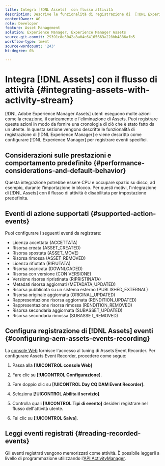 ```yaml
---
title: Integra [!DNL Assets]  con flusso attività
description: Descrive le funzionalità di registrazione di  [!DNL Experience Manager]  e come configurarle per registrare eventi specifici.
contentOwner: AG
role: Developer
feature: Asset Management
solution: Experience Manager, Experience Manager Assets
source-git-commit: 29391c8e3042a8a04c64165663a228bb4886afb5
workflow-type: tm+mt
source-wordcount: '243'
ht-degree: 0%

---
```


# Integra [!DNL Assets] con il flusso di attività {#integrating-assets-with-activity-stream}

[!DNL Adobe Experience Manager Assets] utenti eseguono molte azioni come la creazione, il caricamento e l&#39;eliminazione di Assets. Puoi registrare queste azioni in modo da fornire una cronologia di ciò che è stato fatto da un utente. In questa sezione vengono descritte le funzionalità di registrazione di [!DNL Experience Manager] e viene descritto come configurare [!DNL Experience Manager] per registrare eventi specifici.

## Considerazioni sulle prestazioni e comportamento predefinito {#performance-considerations-and-default-behavior}

Questa integrazione potrebbe essere CPU e occupare spazio su disco, ad esempio, durante l’importazione in blocco. Per questi motivi, l&#39;integrazione di [!DNL Assets] con il flusso di attività è disabilitata per impostazione predefinita.

## Eventi di azione supportati {#supported-action-events}

Puoi configurare i seguenti eventi da registrare:

* Licenza accettata (ACCETTATA)
* Risorsa creata (ASSET_CREATED)
* Risorsa spostata (ASSET_MOVE)
* Risorsa rimossa (ASSET_REMOVED)
* Licenza rifiutata (RIFIUTATA)
* Risorsa scaricata (DOWNLOADED)
* Risorsa con versione (CON VERSIONE)
* Versione risorsa ripristinata (RIPRISTINATA)
* Metadati risorsa aggiornati (METADATA_UPDATED)
* Risorsa pubblicata su un sistema esterno (PUBLISHED_EXTERNAL)
* Risorsa originale aggiornata (ORIGINAL_UPDATED)
* Rappresentazione risorsa aggiornata (RENDITION_UPDATED)
* Rappresentazione risorsa rimossa (RENDITION_REMOVED)
* Risorsa secondaria aggiornata (SUBASSET_UPDATED)
* Risorsa secondaria rimossa (SUBASSET_REMOVED)

## Configura registrazione di [!DNL Assets] eventi {#configuring-aem-assets-events-recording}

La [console Web](/help/sites-deploying/configuring-osgi.md) fornisce l&#39;accesso al tuning di Assets Event Recorder. Per configurare Assets Event Recorder, procedere come segue:

1. Passa alla **[!UICONTROL console Web]**

1. Fare clic su **[!UICONTROL Configurazione]**.

1. Fare doppio clic su **[!UICONTROL Day CQ DAM Event Recorder]**.

1. Seleziona **[!UICONTROL Abilita il servizio]**.

1. Controlla quali **[!UICONTROL Tipi di evento]** desideri registrare nel flusso dell&#39;attività utente.

1. Fai clic su **[!UICONTROL Salva]**.

## Leggi eventi registrati {#reading-recorded-events}

Gli eventi registrati vengono memorizzati come attività. È possibile leggerli a livello di programmazione utilizzando l&#39;[API ActivityManager](https://developer.adobe.com/experience-manager/reference-materials/6-5/javadoc/com/adobe/granite/activitystreams/ActivityManager.html).
